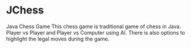 # JChess
Java Chess Game
This chess game is traditional game of chess in Java. Player vs Player and Player vs Computer using AI. There is also options to highlight 
the legal moves during the game.
